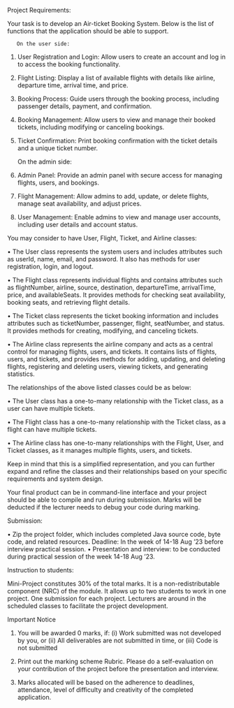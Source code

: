 



Project Requirements:

Your task is to develop an Air-ticket Booking System. Below is the list of functions that the application should be able to support. 

       On the user side: 

1.	User Registration and Login: Allow users to create an account and log in to access the booking functionality.
2.	Flight Listing: Display a list of available flights with details like airline, departure time, arrival time, and price.
3.	Booking Process: Guide users through the booking process, including passenger details, payment, and confirmation.
4.	Booking Management: Allow users to view and manage their booked tickets, including modifying or canceling bookings.
5.	Ticket Confirmation: Print booking confirmation with the ticket details and a unique ticket number.

       On the admin side: 

1.	Admin Panel: Provide an admin panel with secure access for managing flights, users, and bookings.
2.	Flight Management: Allow admins to add, update, or delete flights, manage seat availability, and adjust prices.
3.	User Management: Enable admins to view and manage user accounts, including user details and account status.

You may consider to have User, Flight, Ticket, and Airline classes:

•	The User class represents the system users and includes attributes such as userId, name, email, and password. It also has methods for user registration, login, and logout.

•	The Flight class represents individual flights and contains attributes such as flightNumber, airline, source, destination, departureTime, arrivalTime, price, and availableSeats. It provides methods for checking seat availability, booking seats, and retrieving flight details.

•	The Ticket class represents the ticket booking information and includes attributes such as ticketNumber, passenger, flight, seatNumber, and status. It provides methods for creating, modifying, and canceling tickets.

•	The Airline class represents the airline company and acts as a central control for managing flights, users, and tickets. It contains lists of flights, users, and tickets, and provides methods for adding, updating, and deleting flights, registering and deleting users, viewing tickets, and generating statistics.




The relationships of the above listed classes could be as below:

•	The User class has a one-to-many relationship with the Ticket class, as a user can have multiple tickets.

•	The Flight class has a one-to-many relationship with the Ticket class, as a flight can have multiple tickets.


•	The Airline class has one-to-many relationships with the Flight, User, and Ticket classes, as it manages multiple flights, users, and tickets.

Keep in mind that this is a simplified representation, and you can further expand and refine the classes and their relationships based on your specific requirements and system design.
 
Your final product can be in command-line interface and your project should be able to compile and run during submission. Marks will be deducted if the lecturer needs to debug your code during marking.


Submission: 

•	Zip the project folder, which includes completed Java source code, byte code, and related resources. Deadline:  In the week of  14-18 Aug ’23 before interview practical session.
•	Presentation and interview: to be conducted during practical session of the week 14-18 Aug ’23.

Instruction to students:

Mini-Project constitutes 30% of the total marks. It is a non-redistributable component (NRC) of the module. It allows up to two students to work in one project. One submission for each project. Lecturers are around in the scheduled classes to facilitate the project development. 

Important Notice 

1. You will be awarded 0 marks, if:
(i)   Work submitted was not developed by you, or
(ii)  All deliverables are not submitted in time, or
(iii) Code is not submitted

2. Print out the marking scheme Rubric. Please do a self-evaluation on your contribution of the project before the presentation and interview.

3.	Marks allocated will be based on the adherence to deadlines, attendance, level of difficulty and creativity of the completed application.
